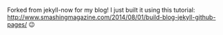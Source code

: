 Forked from jekyll-now for my blog!
I just built it using this tutorial: http://www.smashingmagazine.com/2014/08/01/build-blog-jekyll-github-pages/ :wink:
